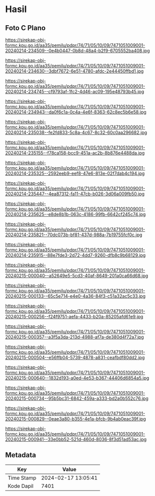 # Hasil

## Foto C Plano

https://sirekap-obj-formc.kpu.go.id/aa35/pemilu/pdpr/74/71/05/10/09/7471051009001-20240214-234509--0e4b0447-0b8d-48a4-b2f9-6705552ba408.jpg

https://sirekap-obj-formc.kpu.go.id/aa35/pemilu/pdpr/74/71/05/10/09/7471051009001-20240214-234630--3dbf7672-6e51-4780-afdc-2e44450ffbd1.jpg

https://sirekap-obj-formc.kpu.go.id/aa35/pemilu/pdpr/74/71/05/10/09/7471051009001-20240214-234745--cf9793af-1fc2-4d46-ac09-195e48793b45.jpg

https://sirekap-obj-formc.kpu.go.id/aa35/pemilu/pdpr/74/71/05/10/09/7471051009001-20240214-234943--da0f6c1a-0c4a-4e6f-8363-62c8ec5b6e58.jpg

https://sirekap-obj-formc.kpu.go.id/aa35/pemilu/pdpr/74/71/05/10/09/7471051009001-20240214-235038--fe2fd833-5c8a-4c67-8c32-60c0aa296682.jpg

https://sirekap-obj-formc.kpu.go.id/aa35/pemilu/pdpr/74/71/05/10/09/7471051009001-20240214-235155--f78ca158-bcc9-451a-ac2b-8b876e4488da.jpg

https://sirekap-obj-formc.kpu.go.id/aa35/pemilu/pdpr/74/71/05/10/09/7471051009001-20240214-235325--2592eeb9-eef8-47e6-813e-02f7dab4c194.jpg

https://sirekap-obj-formc.kpu.go.id/aa35/pemilu/pdpr/74/71/05/10/09/7471051009001-20240214-235447--4ea87312-fa11-47cb-b026-3d06a009fb50.jpg

https://sirekap-obj-formc.kpu.go.id/aa35/pemilu/pdpr/74/71/05/10/09/7471051009001-20240214-235625--e8de8b1b-063c-4186-99fb-6642cf245c74.jpg

https://sirekap-obj-formc.kpu.go.id/aa35/pemilu/pdpr/74/71/05/10/09/7471051009001-20240214-235821--70dc073b-bf81-437d-988a-7b19755fcf0c.jpg

https://sirekap-obj-formc.kpu.go.id/aa35/pemilu/pdpr/74/71/05/10/09/7471051009001-20240214-235915--88e7fde3-2d72-4dd7-9260-dfb8c9b68129.jpg

https://sirekap-obj-formc.kpu.go.id/aa35/pemilu/pdpr/74/71/05/10/09/7471051009001-20240215-000040--a52649e5-5cd3-40af-8649-201a0ca66d68.jpg

https://sirekap-obj-formc.kpu.go.id/aa35/pemilu/pdpr/74/71/05/10/09/7471051009001-20240215-000133--65c5e714-e4e0-4a36-84f3-c51a32ac5c33.jpg

https://sirekap-obj-formc.kpu.go.id/aa35/pemilu/pdpr/74/71/05/10/09/7471051009001-20240215-000256--f24f9751-aefa-4433-b20a-85205afd61e9.jpg

https://sirekap-obj-formc.kpu.go.id/aa35/pemilu/pdpr/74/71/05/10/09/7471051009001-20240215-000357--a3f5a3da-213d-4988-af7a-de380d4f72a7.jpg

https://sirekap-obj-formc.kpu.go.id/aa35/pemilu/pdpr/74/71/05/10/09/7471051009001-20240215-000504--e56ffb04-5739-4878-a831-ceafbdf80dd2.jpg

https://sirekap-obj-formc.kpu.go.id/aa35/pemilu/pdpr/74/71/05/10/09/7471051009001-20240215-000640--1832d193-a0ed-4e53-b367-44406d6854a5.jpg

https://sirekap-obj-formc.kpu.go.id/aa35/pemilu/pdpr/74/71/05/10/09/7471051009001-20240215-000734--95b5bc31-6842-459a-a333-bd2a0b552c76.jpg

https://sirekap-obj-formc.kpu.go.id/aa35/pemilu/pdpr/74/71/05/10/09/7471051009001-20240215-000829--0eae3a80-b355-4e1a-bfcb-9b4ab0eac39f.jpg

https://sirekap-obj-formc.kpu.go.id/aa35/pemilu/pdpr/74/71/05/10/09/7471051009001-20240215-000941--33e0bb52-521d-460d-8036-8f3d51ad53ac.jpg


## Metadata

| Key        | Value               |
| ---------- | ------------------- |
| Time Stamp | 2024-02-17 13:05:41 |
| Kode Dapil | 7401                |



